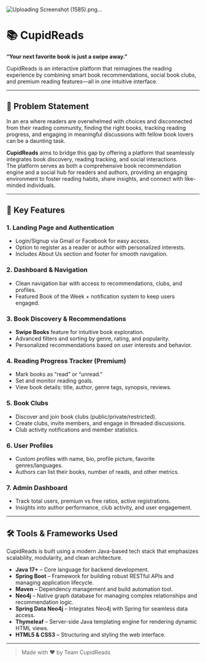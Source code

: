 ![Uploading Screenshot (1585).png…]()

# 📚 CupidReads

**“Your next favorite book is just a swipe away.”**

CupidReads is an interactive platform that reimagines the reading experience by combining smart book recommendations, social book clubs, and premium reading features—all in one intuitive interface.

---

## 🧩 Problem Statement

In an era where readers are overwhelmed with choices and disconnected from their reading community, finding the right books, tracking reading progress, and engaging in meaningful discussions with fellow book lovers can be a daunting task.

**CupidReads** aims to bridge this gap by offering a platform that seamlessly integrates book discovery, reading tracking, and social interactions.  
The platform serves as both a comprehensive book recommendation engine and a social hub for readers and authors, providing an engaging environment to foster reading habits, share insights, and connect with like-minded individuals.

---

## 🔑 Key Features

### 1. Landing Page and Authentication
- Login/Signup via Gmail or Facebook for easy access.
- Option to register as a reader or author with personalized interests.
- Includes About Us section and footer for smooth navigation.

### 2. Dashboard & Navigation
- Clean navigation bar with access to recommendations, clubs, and profiles.
- Featured Book of the Week + notification system to keep users engaged.

### 3. Book Discovery & Recommendations
- **Swipe Books** feature for intuitive book exploration.
- Advanced filters and sorting by genre, rating, and popularity.
- Personalized recommendations based on user interests and behavior.

### 4. Reading Progress Tracker (Premium)
- Mark books as “read” or “unread.”
- Set and monitor reading goals.
- View book details: title, author, genre tags, synopsis, reviews.

### 5. Book Clubs
- Discover and join book clubs (public/private/restricted).
- Create clubs, invite members, and engage in threaded discussions.
- Club activity notifications and member statistics.

### 6. User Profiles
- Custom profiles with name, bio, profile picture, favorite genres/languages.
- Authors can list their books, number of reads, and other metrics.

### 7. Admin Dashboard
- Track total users, premium vs free ratios, active registrations.
- Insights into author performance, club activity, and user engagement.

---

## 🛠 Tools & Frameworks Used

CupidReads is built using a modern Java-based tech stack that emphasizes scalability, modularity, and clean architecture.

- **Java 17+** – Core language for backend development.
- **Spring Boot** – Framework for building robust RESTful APIs and managing application lifecycle.
- **Maven** – Dependency management and build automation tool.
- **Neo4j** – Native graph database for managing complex relationships and recommendation logic.
- **Spring Data Neo4j** – Integrates Neo4j with Spring for seamless data access.
- **Thymeleaf** – Server-side Java templating engine for rendering dynamic HTML views.
- **HTML5 & CSS3** – Structuring and styling the web interface.

---

> Made with ❤️ by Team CupidReads
